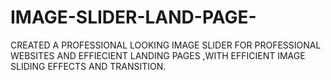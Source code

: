 # IMAGE-SLIDER-LAND-PAGE-
CREATED  A PROFESSIONAL LOOKING IMAGE SLIDER FOR PROFESSIONAL WEBSITES AND EFFIECIENT LANDING PAGES ,WITH EFFICIENT IMAGE SLIDING EFFECTS AND TRANSITION.
